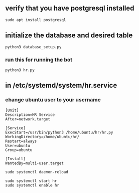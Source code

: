 ## verify that you have postgresql installed 
```
sudo apt install postgresql
```

## initialize the database and desired table
```
python3 database_setup.py
```

### run this for running the bot
```
python3 hr.py
```

## in /etc/systemd/system/hr.service
### change ubuntu user to your username
```
[Unit]
Description=HR Service
After=network.target

[Service]
ExecStart=/usr/bin/python3 /home/ubuntu/hr/hr.py
WorkingDirectory=/home/ubuntu/hr/
Restart=always
User=ubuntu
Group=ubuntu

[Install]
WantedBy=multi-user.target
```

```
sudo systemctl daemon-reload
```
```
sudo systemctl start hr
sudo systemctl enable hr
```
